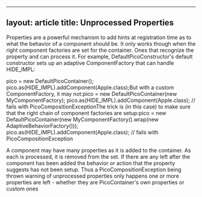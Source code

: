 ------------------------------------------------------------------------

layout: article
title: Unprocessed Properties
---

Properties are a powerful mechanism to add hints at registration time as to what the behavior of a component should be. It only works though when the right component factories are set for the container. Ones that recognize the property and can process it. For example, DefaultPicoConstructor's default constructor sets up an adaptive ComponentFactory that can handle HIDE\_IMPL:

pico = new DefaultPicoContainer();
pico.as(HIDE\_IMPL).addComponent(Apple.class);But with a custom ComponentFactory, it may not:pico = new DefaultPicoContainer(new MyComponentFactory);
pico.as(HIDE\_IMPL).addComponent(Apple.class); // fails with PicoCompositionExceptionThe trick is (in this case) to make sure that the right chain of component factories are setup:pico = new DefaultPicoContainer(new MyComponentFactory().wrap(new AdaptiveBehaviorFactory()));
pico.as(HIDE\_IMPL).addComponent(Apple.class); // fails with PicoCompositionException

A component may have many properties as it is added to the container. As each is processed, it is removed from the set. If there are any left after the component has been added the behavior or action that the property suggests has not been setup. Thus a PicoCompositionException being thrown warning of unprocessed properties only happens one or more properties are left - whether they are PicoContainer's own properties or custom ones
